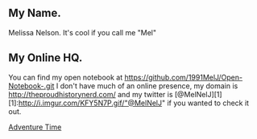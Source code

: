 ## My Name.

Melissa Nelson. It's cool if you call me "Mel"

## My Online HQ.

You can find my open notebook at https://github.com/1991MelJ/Open-Notebook-.git
I don't have much of an online presence, my domain is http://theproudhistorynerd.com/ and my twitter is [@MelNelJ][1] [1]:http://i.imgur.com/KFY5N7P.gif/"@MelNelJ" if you wanted to check it out.

[Adventure Time](http://i.imgur.com/KFY5N7P.gif "I'm Excited")
 
 

 

 
 
